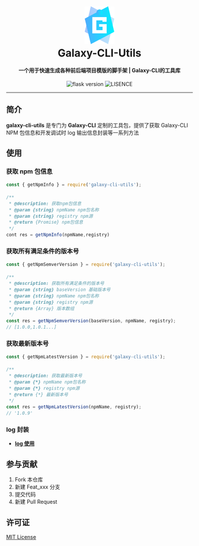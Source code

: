 <h1 align="center">
  <img src="https://raw.githubusercontent.com/sankeyangshu/sankeyangshu/master/image/logo-bai.png" width="80"/>
  <br>
  Galaxy-CLI-Utils
</h1>
<h4 align="center">一个用于快速生成各种前后端项目模版的脚手架 | Galaxy-CLI的工具库</h4>

<p align="center">
  <img src="https://img.shields.io/badge/Node-12.0.0-green" alt="flask version" data-canonical-src="https://img.shields.io/badge/Node-12.0.0-green" style="max-width:100%;">
  <img src="https://img.shields.io/badge/license-MIT-lightgrey" alt="LISENCE" data-canonical-src="https://img.shields.io/badge/license-MIT-lightgrey" style="max-width:100%;">
</p>

---

## 简介

**galaxy-cli-utils** 是专门为 **Galaxy-CLI** 定制的工具包，提供了获取 Galaxy-CLI NPM 包信息和开发调试时 log 输出信息封装等一系列方法

## 使用

### 获取 npm 包信息

```javascript
const { getNpmInfo } = require('galaxy-cli-utils');

/**
 * @description: 获取npm包信息
 * @param {string} npmName npm包名称
 * @param {string} registry npm源
 * @return {Promise} npm包信息
 */
cont res = getNpmInfo(npmName,registry)
```

### 获取所有满足条件的版本号

```javascript
const { getNpmSemverVersion } = require('galaxy-cli-utils');

/**
 * @description: 获取所有满足条件的版本号
 * @param {string} baseVersion 基础版本号
 * @param {string} npmName npm包名称
 * @param {string} registry npm源
 * @return {Array} 版本数组
 */
const res = getNpmSemverVersion(baseVersion, npmName, registry);
// [1.0.0,1.0.1...]
```

### 获取最新版本号

```javascript
const { getNpmLatestVersion } = require('galaxy-cli-utils');

/**
 * @description: 获取最新版本号
 * @param {*} npmName npm包名称
 * @param {*} registry npm源
 * @return {*} 最新版本号
 */
const res = getNpmLatestVersion(npmName, registry);
// '1.0.9'
```

### log 封装

- [**log 使用**](./lib/utils/log.js)

## 参与贡献

1.  Fork 本仓库
2.  新建 Feat_xxx 分支
3.  提交代码
4.  新建 Pull Request

## 许可证

[MIT License](https://github.com/sankeyangshu/galaxy-cli/blob/master/LICENSE)
